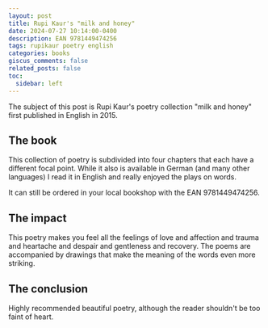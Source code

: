 ```yaml
---
layout: post
title: Rupi Kaur's "milk and honey"
date: 2024-07-27 10:14:00-0400
description: EAN 9781449474256
tags: rupikaur poetry english
categories: books
giscus_comments: false
related_posts: false
toc:
  sidebar: left
---
```


The subject of this post is Rupi Kaur's poetry collection "milk and honey" first published in English in 2015.

## The book

This collection of poetry is subdivided into four chapters that each have a different focal point.
While it also is available in German (and many other languages) I read it in English and really enjoyed the plays on words. 

It can still be ordered in your local bookshop with the EAN 9781449474256.


## The impact

This poetry makes you feel all the feelings of love and affection and trauma and heartache and despair and gentleness and recovery.
The poems are accompanied by drawings that make the meaning of the words even more striking.

## The conclusion

Highly recommended beautiful poetry, although the reader shouldn't be too faint of heart.
